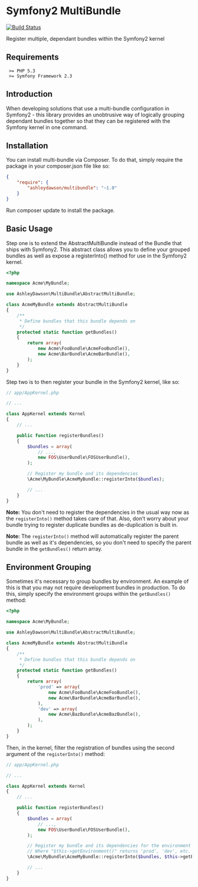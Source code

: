 Symfony2 MultiBundle
====================

[![Build Status](https://travis-ci.org/AshleyDawson/MultiBundle.svg)](https://travis-ci.org/AshleyDawson/MultiBundle)

Register multiple, dependant bundles within the Symfony2 kernel

Requirements
------------

```
 >= PHP 5.3
 >= Symfony Framework 2.3
```

Introduction
------------

When developing solutions that use a multi-bundle configuration in Symfony2 - this library provides an unobtrusive way
of logically grouping dependant bundles together so that they can be registered with the Symfony kernel in one command.

Installation
------------

You can install multi-bundle via Composer. To do that, simply require the package in your composer.json file like so:

```json
{
    "require": {
        "ashleydawson/multibundle": "~1.0"
    }
}
```

Run composer update to install the package.

Basic Usage
-----------

Step one is to extend the AbstractMultiBundle instead of the Bundle that ships with Symfony2. This abstract class allows
you to define your grouped bundles as well as expose a registerInto() method for use in the Symfony2 kernel.

```php
<?php

namespace Acme\MyBundle;

use AshleyDawson\MultiBundle\AbstractMultiBundle;

class AcmeMyBundle extends AbstractMultiBundle
{
    /**
     * Define bundles that this bundle depends on
     */
    protected static function getBundles()
    {
        return array(
            new Acme\FooBundle\AcmeFooBundle(),
            new Acme\BarBundle\AcmeBarBundle(),
        );
    }
}
```

Step two is to then register your bundle in the Symfony2 kernel, like so:

```php
// app/AppKernel.php

// ...

class AppKernel extends Kernel
{
    // ...

    public function registerBundles()
    {
        $bundles = array(
            // ...,
            new FOS\UserBundle\FOSUserBundle(),
        );

        // Register my bundle and its dependencies
        \Acme\MyBundle\AcmeMyBundle::registerInto($bundles);

        // ...
    }
}
```

**Note:** You don't need to register the dependencies in the usual way now as the `registerInto()` method takes care of
that. Also, don't worry about your bundle trying to register duplicate bundles as de-duplication is built in.

**Note:** The `registerInto()` method will automatically register the parent bundle as well as it's dependencies, so you
don't need to specify the parent bundle in the `getBundles()` return array.

Environment Grouping
--------------------

Sometimes it's necessary to group bundles by environment. An example of this is that you may not require development bundles
in production. To do this, simply specify the environment groups within the `getBundles()` method:

```php
<?php

namespace Acme\MyBundle;

use AshleyDawson\MultiBundle\AbstractMultiBundle;

class AcmeMyBundle extends AbstractMultiBundle
{
    /**
     * Define bundles that this bundle depends on
     */
    protected static function getBundles()
    {
        return array(
            'prod' => array(
                new Acme\FooBundle\AcmeFooBundle(),
                new Acme\BarBundle\AcmeBarBundle(),
            ),
            'dev' => array(
                new Acme\BazBundle\AcmeBazBundle(),
            ),
        );
    }
}
```

Then, in the kernel, filter the registration of bundles using the second argument of the `registerInto()` method:

```php
// app/AppKernel.php

// ...

class AppKernel extends Kernel
{
    // ...

    public function registerBundles()
    {
        $bundles = array(
            // ...,
            new FOS\UserBundle\FOSUserBundle(),
        );

        // Register my bundle and its dependencies for the environment
        // Where "$this->getEnvironment()" returns 'prod', 'dev', etc.
        \Acme\MyBundle\AcmeMyBundle::registerInto($bundles, $this->getEnvironment());

        // ...
    }
}
```